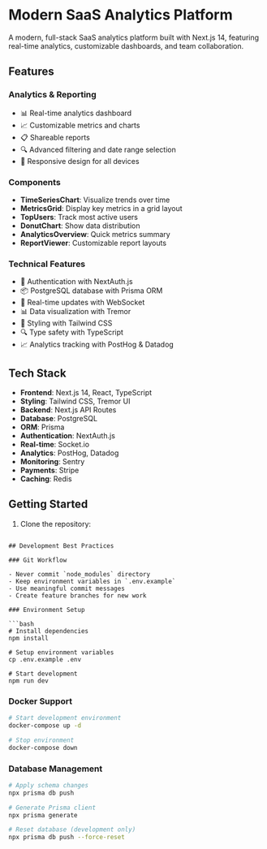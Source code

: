 # Modern SaaS Analytics Platform

A modern, full-stack SaaS analytics platform built with Next.js 14, featuring real-time analytics, customizable dashboards, and team collaboration.

## Features

### Analytics & Reporting
- 📊 Real-time analytics dashboard
- 📈 Customizable metrics and charts
- 📋 Shareable reports
- 🔍 Advanced filtering and date range selection
- 📱 Responsive design for all devices

### Components
- **TimeSeriesChart**: Visualize trends over time
- **MetricsGrid**: Display key metrics in a grid layout
- **TopUsers**: Track most active users
- **DonutChart**: Show data distribution
- **AnalyticsOverview**: Quick metrics summary
- **ReportViewer**: Customizable report layouts

### Technical Features
- 🔐 Authentication with NextAuth.js
- 📦 PostgreSQL database with Prisma ORM
- 🔄 Real-time updates with WebSocket
- 📊 Data visualization with Tremor
- 🎨 Styling with Tailwind CSS
- 🔍 Type safety with TypeScript
- 📈 Analytics tracking with PostHog & Datadog

## Tech Stack

- **Frontend**: Next.js 14, React, TypeScript
- **Styling**: Tailwind CSS, Tremor UI
- **Backend**: Next.js API Routes
- **Database**: PostgreSQL
- **ORM**: Prisma
- **Authentication**: NextAuth.js
- **Real-time**: Socket.io
- **Analytics**: PostHog, Datadog
- **Monitoring**: Sentry
- **Payments**: Stripe
- **Caching**: Redis

## Getting Started

1. Clone the repository: 
```

## Development Best Practices

### Git Workflow

- Never commit `node_modules` directory
- Keep environment variables in `.env.example`
- Use meaningful commit messages
- Create feature branches for new work

### Environment Setup

```bash
# Install dependencies
npm install

# Setup environment variables
cp .env.example .env

# Start development
npm run dev
```

### Docker Support

```bash
# Start development environment
docker-compose up -d

# Stop environment
docker-compose down
```

### Database Management

```bash
# Apply schema changes
npx prisma db push

# Generate Prisma client
npx prisma generate

# Reset database (development only)
npx prisma db push --force-reset
```
